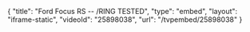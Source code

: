 {
    "title": "Ford Focus RS -- \/RING TESTED",
    "type": "embed",
    "layout": "iframe-static",
    "videoId": "25898038",
    "url": "\/tvpembed\/25898038"
}